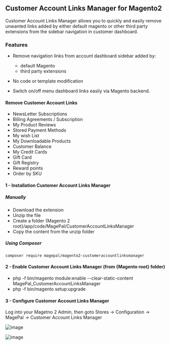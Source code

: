 ## Customer Account Links Manager for Magento2
Customer Account Links Manager allows you to quickly and easily remove unwanted links added by either default magento or other third party extensions from the sidebar navigation in customer dashboard.

### Features
 - Remove navigation links from account dashboard sidebar added by:
   - default Magento 
   - third party extensions
   
 - No code or template modification 
 
 - Switch on/off menu dashboard links easily via Magento backend.
 
 #### Remove Customer Account Links
 - NewsLetter Subscriptions
 - Billing Agreements / Subscription
 - My Product Reviews
 - Stored Payment Methods
 - My wish List
 - My Downloadable Products
 - Customer Balance
 - My Credit Cards
 - Gift Card
 - Gift Registry
 - Reward points
 - Order by SKU

#### 1 - Installation Customer Account Links Manager
##### Manually
 * Download the extension
 * Unzip the file
 * Create a folder {Magento 2 root}/app/code/MagePal/CustomerAccountLinksManager
 * Copy the content from the unzip folder

##### Using Composer

```
composer require magepal/magento2-customeraccountlinksmanager
```

#### 2 - Enable Customer Account Links Manager (from {Magento root} folder)
 * php -f bin/magento module:enable --clear-static-content MagePal_CustomerAccountLinksManager
 * php -f bin/magento setup:upgrade

#### 3 - Configure Customer Account Links Manager

Log into your Magetno 2 Admin, then goto Stores -> Configuration -> MagePal -> Customer Account Links Manager

![image](https://cloud.githubusercontent.com/assets/1415141/25197024/7f7dea2c-2510-11e7-9785-780d7f2fc7b0.png)

![image](https://cloud.githubusercontent.com/assets/1415141/25233635/8354aa4e-25ad-11e7-87ae-55fcee1a4194.png)

